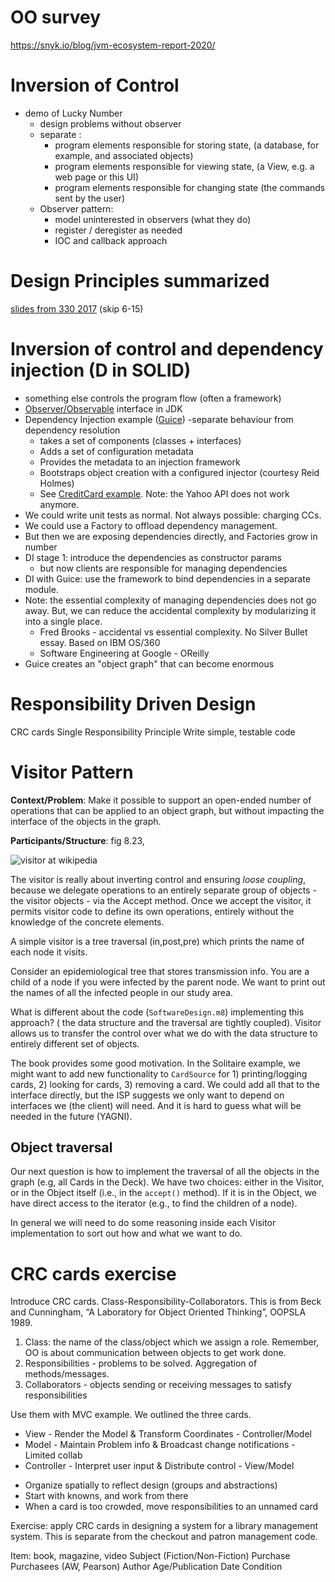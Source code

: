# OO survey
https://snyk.io/blog/jvm-ecosystem-report-2020/

# Inversion of Control
- demo of Lucky Number
    + design problems without observer
    + separate :
        + program elements responsible for storing state, (a database, for example, and associated objects)
        + program elements responsible for viewing state, (a View, e.g. a web page or this UI)
        + program elements responsible for changing state (the commands sent by the user)
    - Observer pattern:
        + model uninterested in observers (what they do)
        + register / deregister as needed
        + IOC and callback approach

# Design Principles summarized

[slides from 330 2017](https://github.com/SENG330/course/blob/master/lectures/ooprinciples%20copy.pdf) (skip 6-15)

# Inversion of control and dependency injection (D in SOLID)

- something else controls the program flow (often a framework)
- [Observer/Observable](https://docs.oracle.com/javase/8/docs/api/index.html?java/util/Observable.html) interface in JDK
- Dependency Injection example  ([Guice](https://github.com/google/guice/wiki/Motivation))
    -separate behaviour from dependency resolution
    + takes a set of components (classes + interfaces) 
    + Adds a set of configuration metadata
    + Provides the metadata to an injection framework
    + Bootstraps object creation with a configured injector (courtesy Reid Holmes)
    + See [CreditCard example](https://github.com/caplin/Guice-Example.git). Note: the Yahoo API does not work anymore.
- We could write unit tests as normal. Not always possible: charging CCs.
- We could use a Factory to offload dependency management.
- But then we are exposing dependencies directly, and Factories grow in number
- DI stage 1: introduce the dependencies as constructor params
    + but now clients are responsible for managing dependencies
- DI with Guice: use the framework to bind dependencies in a separate module.
- Note: the essential complexity of managing dependencies does not go away. But, we can reduce the accidental complexity by modularizing it into a single place.
    - Fred Brooks - accidental vs essential complexity. No Silver Bullet essay. Based on IBM OS/360
    - Software Engineering at Google - OReilly
- Guice creates an "object graph" that can become enormous 

# Responsibility Driven Design
CRC cards
Single Responsibility Principle
Write simple, testable code

# Visitor Pattern

**Context/Problem**: Make it possible to support an open-ended number of operations that can be applied to an object graph, but without impacting the interface of the objects in the graph.

**Participants/Structure**: fig 8.23, 

![visitor at wikipedia](https://upload.wikimedia.org/wikipedia/en/thumb/e/eb/Visitor_design_pattern.svg/430px-Visitor_design_pattern.svg.png)

The visitor is really about inverting control and ensuring *loose coupling*, because we delegate operations to an entirely separate group of objects - the visitor objects - via the Accept method. Once we accept the visitor, it permits visitor code to define its own operations, entirely without the knowledge of the concrete elements. 

A simple visitor is a tree traversal (in,post,pre) which prints the name of each node it visits. 

Consider an epidemiological tree that stores transmission info. You are a child of a node if you were infected by the parent node. We want to print out the names of all the infected people in our study area. 

What is different about the code (`SoftwareDesign.m8`) implementing this approach? ( the data structure and the traversal are tightly coupled). Visitor allows us to transfer the control over what we do with the data structure to entirely different set of objects.

The book provides some good motivation. In the Solitaire example, we might want to add new functionality to `CardSource` for 1) printing/logging cards, 2) looking for cards, 3) removing a card. We could add all that to the interface directly, but the ISP suggests we only want to depend on interfaces we (the client) will need. And it is hard to guess what will be needed in the future (YAGNI). 

## Object traversal

Our next question is how to implement the traversal of all the objects in the graph (e.g, all Cards in the Deck). We have two choices: either in the Visitor, or in the Object itself (i.e., in the `accept()` method). If it is in the Object, we have direct access to the iterator (e.g., to find the children of a node). 

In general we will need to do some reasoning inside each Visitor implementation to sort out how and what we want to do. 

# CRC cards exercise

Introduce CRC cards. Class-Responsibility-Collaborators. This is from Beck and Cunningham, “A Laboratory for Object Oriented Thinking”, OOPSLA 1989.

1. Class: the name of the class/object which we assign a role. Remember, OO is about communication between objects to get work done.
2. Responsibilities - problems to be solved. Aggregation of methods/messages.
3. Collaborators - objects sending or receiving messages to satisfy responsibilities

Use them with MVC example. We outlined the three cards.
- View - Render the Model & Transform Coordinates - Controller/Model
- Model - Maintain Problem info & Broadcast change notifications - Limited collab
- Controller - Interpret user input & Distribute control - View/Model

* Organize spatially to reflect design (groups and abstractions)
* Start with knowns, and work from there
* When a card is too crowded, move responsibilities to an unnamed card

Exercise: apply CRC cards in designing a system for a library management system. This is separate from the checkout and patron management code.

Item: book, magazine, video
Subject (Fiction/Non-Fiction)
Purchase
Purchasees (AW, Pearson)
Author
Age/Publication Date
Condition